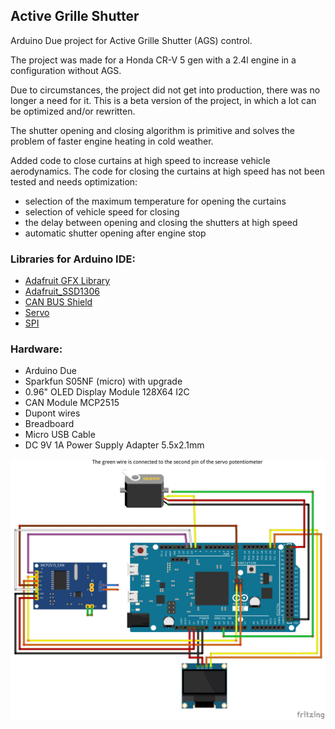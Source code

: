 ## Active Grille Shutter
Arduino Due project for Active Grille Shutter (AGS) control.

The project was made for a Honda CR-V 5 gen with a 2.4l engine in a configuration without AGS.

Due to circumstances, the project did not get into production, there was no longer a need for it. This is a beta version of the project, in which a lot can be optimized and/or rewritten.

The shutter opening and closing algorithm is primitive and solves the problem of faster engine heating in cold weather.

Added code to close curtains at high speed to increase vehicle aerodynamics. The code for closing the curtains at high speed has not been tested and needs optimization:
- selection of the maximum temperature for opening the curtains
- selection of vehicle speed for closing
- the delay between opening and closing the shutters at high speed
- automatic shutter opening after engine stop

### Libraries for Arduino IDE:
- [Adafruit GFX Library](https://github.com/adafruit/Adafruit-GFX-Library)
- [Adafruit_SSD1306](https://github.com/adafruit/Adafruit_SSD1306)
- [CAN BUS Shield](https://github.com/Seeed-Studio/CAN_BUS_Shield)
- [Servo](https://www.arduino.cc/reference/en/libraries/servo/)
- [SPI](https://www.arduino.cc/en/reference/SPI)

### Hardware:
- Arduino Due
- Sparkfun S05NF (micro) with upgrade
- 0.96" OLED Display Module 128X64 I2C
- CAN Module MCP2515
- Dupont wires
- Breadboard
- Micro USB Cable
- DC 9V 1A Power Supply Adapter 5.5x2.1mm

![scheme](sketch/sketch.jpg)